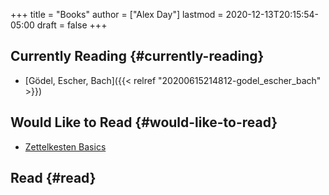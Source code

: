 +++
title = "Books"
author = ["Alex Day"]
lastmod = 2020-12-13T20:15:54-05:00
draft = false
+++

## Currently Reading {#currently-reading}

-   [Gödel, Escher, Bach]({{< relref "20200615214812-godel_escher_bach" >}})


## Would Like to Read {#would-like-to-read}

-   [Zettelkesten Basics](https://www.amazon.com/dp/B06WVYW33Y?tag=duckduckgo-brave-20&linkCode=osi&th=1&psc=1)


## Read {#read}
